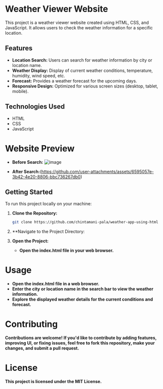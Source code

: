 # Weather Viewer Website

This project is a weather viewer website created using HTML, CSS, and JavaScript. It allows users to check the weather information for a specific location.

## Features

- **Location Search:** Users can search for weather information by city or location name.
- **Weather Display:** Display of current weather conditions, temperature, humidity, wind speed, etc.
- **Forecast:** Provides a weather forecast for the upcoming days.
- **Responsive Design:** Optimized for various screen sizes (desktop, tablet, mobile).

## Technologies Used

- HTML
- CSS
- JavaScript

# Website Preview
   - **Before Search:**
      ![image](https://github.com/user-attachments/assets/2e3167f9-7648-4603-a068-67f344f3a6fd)

   - **After Search:**(https://github.com/user-attachments/assets/6595057e-3b42-4e20-8806-bbc736267db0)     

## Getting Started

To run this project locally on your machine:

1. **Clone the Repository:**
   ```bash
   git clone https://github.com/chintamani-pala/weather-app-using-html-css-js.git
    ```
2. **Navigate to the Project Directory:

3. **Open the Project:**
   - **Open the index.html file in your web browser.**
# Usage
  -  **Open the index.html file in a web browser.**
  -  **Enter the city or location name in the search bar to view the weather information.**
  -  **Explore the displayed weather details for the current conditions and forecast.**
# Contributing
  **Contributions are welcome! If you'd like to contribute by adding features, improving UI, or fixing issues, feel free to fork this repository, make your changes, and submit a pull request.**
# License
  **This project is licensed under the MIT License.**
